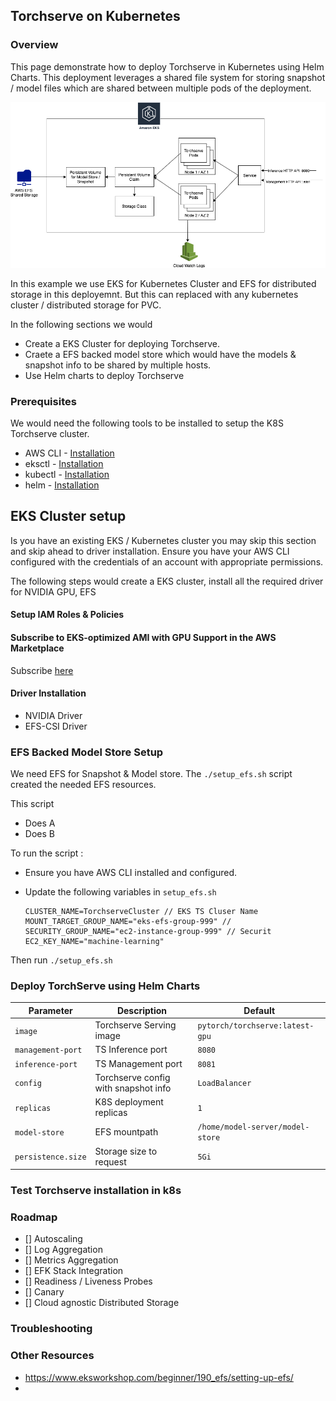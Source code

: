 
## Torchserve on Kubernetes

### Overview

This page demonstrate how to deploy Torchserve in Kubernetes using Helm Charts. This deployment leverages a shared file system for storing snapshot / model files which are shared between multiple pods of the deployment.

![EKS Overview](overview.png)

In this example we use EKS for Kubernetes Cluster and EFS for distributed storage in this deployemnt. But this can replaced with any kubernetes cluster / distributed storage for PVC.

In the following sections we would 
* Create a EKS Cluster for deploying Torchserve.
* Craete a EFS backed model store which would have the models & snapshot info to be shared by multiple hosts.
* Use Helm charts to deploy Torchserve

### Prerequisites

We would need the following tools to be installed to setup the K8S Torchserve cluster.

* AWS CLI - [Installation](https://docs.aws.amazon.com/cli/latest/userguide/install-cliv2-linux.html)
* eksctl - [Installation](https://docs.aws.amazon.com/eks/latest/userguide/getting-started-eksctl.html)
* kubectl - [Installation](https://kubernetes.io/docs/tasks/tools/install-kubectl/)
* helm - [Installation](https://helm.sh/docs/intro/install/)


## EKS Cluster setup

Is you have an existing EKS / Kubernetes cluster you may skip this section and skip ahead to driver installation. Ensure you have your AWS CLI configured with the credentials of an account with appropriate permissions. 

The following steps would create a EKS cluster, install all the required driver for NVIDIA GPU, EFS 

#### Setup IAM Roles & Policies

#### Subscribe to EKS-optimized AMI with GPU Support in the AWS Marketplace

Subscribe [here](https://aws.amazon.com/marketplace/pp/B07GRHFXGM)

#### Driver Installation

* NVIDIA Driver
* EFS-CSI Driver

### EFS Backed Model Store Setup

We need EFS for Snapshot & Model store. The `./setup_efs.sh` script created the needed EFS resources. 

This script 
* Does A
* Does B

To run the script : 


* Ensure you have AWS CLI installed and configured.
* Update the following variables in `setup_efs.sh`

    ```
    CLUSTER_NAME=TorchserveCluster // EKS TS Cluser Name
    MOUNT_TARGET_GROUP_NAME="eks-efs-group-999" // 
    SECURITY_GROUP_NAME="ec2-instance-group-999" // Securit
    EC2_KEY_NAME="machine-learning"
    ```

Then run `./setup_efs.sh`


### Deploy TorchServe using Helm Charts


| Parameter | Description | Default |
|-----------|-------------|---------|
| `image` | Torchserve Serving image | `pytorch/torchserve:latest-gpu` |
| `management-port` | TS Inference port | `8080` |
| `inference-port` | TS Management port | `8081` |
| `config` | Torchserve config with snapshot info  | `LoadBalancer` |
| `replicas`| K8S deployment replicas | `1` |
| `model-store`| EFS mountpath | `/home/model-server/model-store` |
| `persistence.size`| Storage size to request | `5Gi` |


### Test Torchserve installation in k8s

### Roadmap
* [] Autoscaling
* [] Log Aggregation
* [] Metrics Aggregation
* [] EFK Stack Integration
* [] Readiness / Liveness Probes
* [] Canary
* [] Cloud agnostic Distributed Storage

### Troubleshooting

### Other Resources

* https://www.eksworkshop.com/beginner/190_efs/setting-up-efs/
* 
